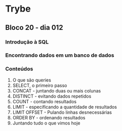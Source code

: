 # Trybe
## Bloco 20 - dia 012
### Introdução à SQL
### Encontrando dados em um banco de dados

### Conteúdos

1. O que são queries
2. SELECT, o primeiro passo
3. CONCAT - juntando duas ou mais colunas
4. DISTINCT - evitando dados repetidos
5. COUNT - contando resultados
6. LIMIT - especificando a quantidade de resultados
7. LIMIT OFFSET - Pulando linhas desnecessárias
8. ORDER BY - ordenando resultados
9. Juntando tudo o que vimos hoje